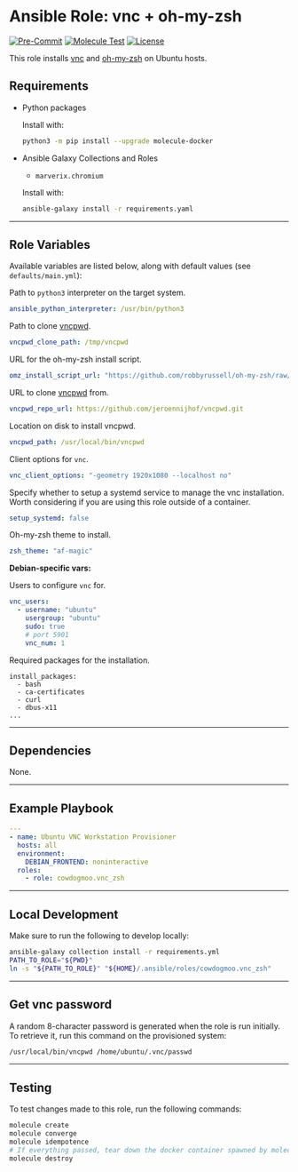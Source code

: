 # Ansible Role: vnc + oh-my-zsh

[![Pre-Commit](https://github.com/cowdogmoo/ansible-vnc/actions/workflows/pre-commit.yaml/badge.svg)](https://github.com/cowdogmoo/ansible-vnc/actions/workflows/pre-commit.yaml)
[![Molecule Test](https://github.com/cowdogmoo/ansible-vnc/actions/workflows/molecule.yaml/badge.svg)](https://github.com/cowdogmoo/ansible-vnc/actions/workflows/molecule.yaml)
[![License](https://img.shields.io/github/license/CowDogMoo/ansible-vnc-zsh?label=License&style=flat&color=blue&logo=github)](https://github.com/CowDogMoo/ansible-vnc-zsh/blob/main/LICENSE)

This role installs [vnc](https://github.com/cowdogmoo/vnc) and
[oh-my-zsh](https://ohmyz.sh/) on Ubuntu hosts.

## Requirements

- Python packages

  Install with:

  ```bash
  python3 -m pip install --upgrade molecule-docker
  ```

- Ansible Galaxy Collections and Roles

  - `marverix.chromium`

  Install with:

  ```bash
  ansible-galaxy install -r requirements.yaml
  ```

---

## Role Variables

Available variables are listed below, along with default values (see `defaults/main.yml`):

Path to `python3` interpreter on the target system.

```yaml
ansible_python_interpreter: /usr/bin/python3
```

Path to clone [vncpwd](https://github.com/jeroennijhof/vncpwd).

```yaml
vncpwd_clone_path: /tmp/vncpwd
```

URL for the oh-my-zsh install script.

```yaml
omz_install_script_url: "https://github.com/robbyrussell/oh-my-zsh/raw/master/tools/install.sh"
```

URL to clone [vncpwd](https://github.com/jeroennijhof/vncpwd) from.

```yaml
vncpwd_repo_url: https://github.com/jeroennijhof/vncpwd.git
```

Location on disk to install vncpwd.

```yaml
vncpwd_path: /usr/local/bin/vncpwd
```

Client options for `vnc`.

```yaml
vnc_client_options: "-geometry 1920x1080 --localhost no"
```

Specify whether to setup a systemd service to manage
the vnc installation. Worth considering if you are
using this role outside of a container.

```yaml
setup_systemd: false
```

Oh-my-zsh theme to install.

```yaml
zsh_theme: "af-magic"
```

**Debian-specific vars:**

Users to configure `vnc` for.

```yaml
vnc_users:
  - username: "ubuntu"
    usergroup: "ubuntu"
    sudo: true
    # port 5901
    vnc_num: 1
```

Required packages for the installation.

```yaml:
install_packages:
  - bash
  - ca-certificates
  - curl
  - dbus-x11
...
```

---

## Dependencies

None.

---

## Example Playbook

```yaml
---
- name: Ubuntu VNC Workstation Provisioner
  hosts: all
  environment:
    DEBIAN_FRONTEND: noninteractive
  roles:
    - role: cowdogmoo.vnc_zsh
```

---

## Local Development

Make sure to run the following to develop locally:

```bash
ansible-galaxy collection install -r requirements.yml
PATH_TO_ROLE="${PWD}"
ln -s "${PATH_TO_ROLE}" "${HOME}/.ansible/roles/cowdogmoo.vnc_zsh"
```

---

## Get vnc password

A random 8-character password is generated when the role
is run initially. To retrieve it, run this command on the
provisioned system:

```bash
/usr/local/bin/vncpwd /home/ubuntu/.vnc/passwd
```

---

## Testing

To test changes made to this role, run the following commands:

```bash
molecule create
molecule converge
molecule idempotence
# If everything passed, tear down the docker container spawned by molecule:
molecule destroy
```

